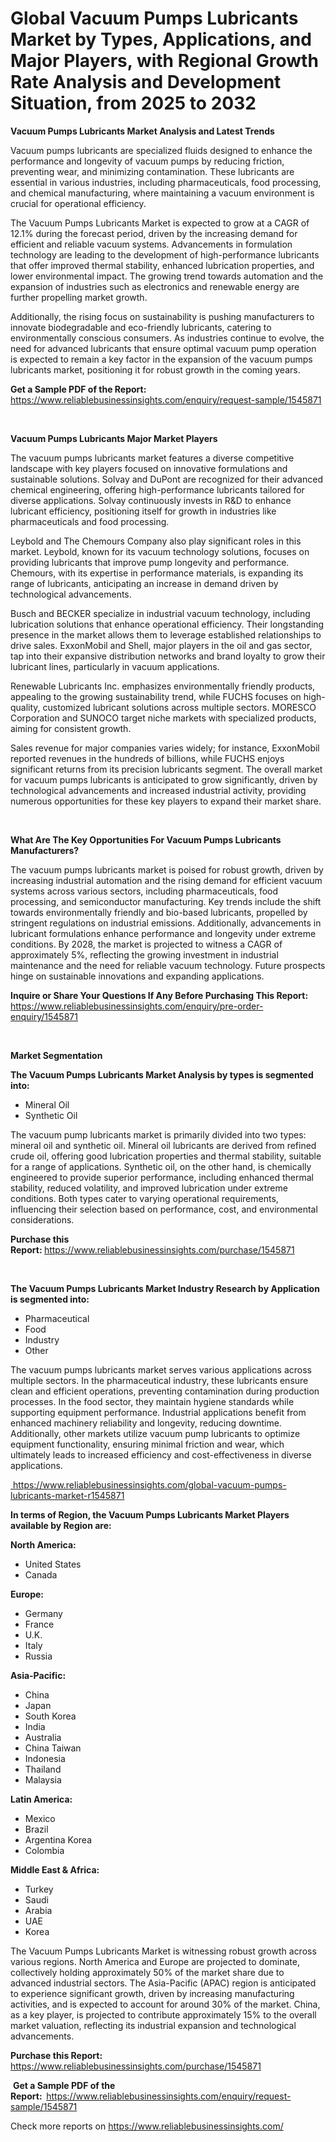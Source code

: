 <p><h1>Global Vacuum Pumps Lubricants Market by Types, Applications, and Major Players, with Regional Growth Rate Analysis and Development Situation, from 2025 to 2032</h1></p><p><strong>Vacuum Pumps Lubricants Market Analysis and Latest Trends</strong></p>
<p><p>Vacuum pumps lubricants are specialized fluids designed to enhance the performance and longevity of vacuum pumps by reducing friction, preventing wear, and minimizing contamination. These lubricants are essential in various industries, including pharmaceuticals, food processing, and chemical manufacturing, where maintaining a vacuum environment is crucial for operational efficiency.</p><p>The Vacuum Pumps Lubricants Market is expected to grow at a CAGR of 12.1% during the forecast period, driven by the increasing demand for efficient and reliable vacuum systems. Advancements in formulation technology are leading to the development of high-performance lubricants that offer improved thermal stability, enhanced lubrication properties, and lower environmental impact. The growing trend towards automation and the expansion of industries such as electronics and renewable energy are further propelling market growth. </p><p>Additionally, the rising focus on sustainability is pushing manufacturers to innovate biodegradable and eco-friendly lubricants, catering to environmentally conscious consumers. As industries continue to evolve, the need for advanced lubricants that ensure optimal vacuum pump operation is expected to remain a key factor in the expansion of the vacuum pumps lubricants market, positioning it for robust growth in the coming years.</p></p>
<p><strong>Get a Sample PDF of the Report:&nbsp;</strong> <a href="https://www.reliablebusinessinsights.com/enquiry/request-sample/1545871?utm_campaign=2227&utm_medium=2&utm_source=Github&utm_content=ia&utm_term=01022025&utm_id=vacuum-pumps-lubricants">https://www.reliablebusinessinsights.com/enquiry/request-sample/1545871</a></p>
<p>&nbsp;</p>
<p><strong>Vacuum Pumps Lubricants Major Market Players</strong></p>
<p><p>The vacuum pumps lubricants market features a diverse competitive landscape with key players focused on innovative formulations and sustainable solutions. Solvay and DuPont are recognized for their advanced chemical engineering, offering high-performance lubricants tailored for diverse applications. Solvay continuously invests in R&D to enhance lubricant efficiency, positioning itself for growth in industries like pharmaceuticals and food processing.</p><p>Leybold and The Chemours Company also play significant roles in this market. Leybold, known for its vacuum technology solutions, focuses on providing lubricants that improve pump longevity and performance. Chemours, with its expertise in performance materials, is expanding its range of lubricants, anticipating an increase in demand driven by technological advancements.</p><p>Busch and BECKER specialize in industrial vacuum technology, including lubrication solutions that enhance operational efficiency. Their longstanding presence in the market allows them to leverage established relationships to drive sales. ExxonMobil and Shell, major players in the oil and gas sector, tap into their expansive distribution networks and brand loyalty to grow their lubricant lines, particularly in vacuum applications.</p><p>Renewable Lubricants Inc. emphasizes environmentally friendly products, appealing to the growing sustainability trend, while FUCHS focuses on high-quality, customized lubricant solutions across multiple sectors. MORESCO Corporation and SUNOCO target niche markets with specialized products, aiming for consistent growth.</p><p>Sales revenue for major companies varies widely; for instance, ExxonMobil reported revenues in the hundreds of billions, while FUCHS enjoys significant returns from its precision lubricants segment. The overall market for vacuum pumps lubricants is anticipated to grow significantly, driven by technological advancements and increased industrial activity, providing numerous opportunities for these key players to expand their market share.</p></p>
<p>&nbsp;</p>
<p><strong>What Are The Key Opportunities For Vacuum Pumps Lubricants Manufacturers?</strong></p>
<p><p>The vacuum pumps lubricants market is poised for robust growth, driven by increasing industrial automation and the rising demand for efficient vacuum systems across various sectors, including pharmaceuticals, food processing, and semiconductor manufacturing. Key trends include the shift towards environmentally friendly and bio-based lubricants, propelled by stringent regulations on industrial emissions. Additionally, advancements in lubricant formulations enhance performance and longevity under extreme conditions. By 2028, the market is projected to witness a CAGR of approximately 5%, reflecting the growing investment in industrial maintenance and the need for reliable vacuum technology. Future prospects hinge on sustainable innovations and expanding applications.</p></p>
<p><strong>Inquire or Share Your Questions If Any Before Purchasing This Report:</strong> <a href="https://www.reliablebusinessinsights.com/enquiry/pre-order-enquiry/1545871?utm_campaign=2227&utm_medium=2&utm_source=Github&utm_content=ia&utm_term=01022025&utm_id=vacuum-pumps-lubricants">https://www.reliablebusinessinsights.com/enquiry/pre-order-enquiry/1545871</a></p>
<p>&nbsp;</p>
<p><strong>Market Segmentation</strong></p>
<p><strong>The Vacuum Pumps Lubricants Market Analysis by types is segmented into:</strong></p>
<p><ul><li>Mineral Oil</li><li>Synthetic Oil</li></ul></p>
<p><p>The vacuum pump lubricants market is primarily divided into two types: mineral oil and synthetic oil. Mineral oil lubricants are derived from refined crude oil, offering good lubrication properties and thermal stability, suitable for a range of applications. Synthetic oil, on the other hand, is chemically engineered to provide superior performance, including enhanced thermal stability, reduced volatility, and improved lubrication under extreme conditions. Both types cater to varying operational requirements, influencing their selection based on performance, cost, and environmental considerations.</p></p>
<p><strong>Purchase this Report:&nbsp;</strong><a href="https://www.reliablebusinessinsights.com/purchase/1545871?utm_campaign=2227&utm_medium=2&utm_source=Github&utm_content=ia&utm_term=01022025&utm_id=vacuum-pumps-lubricants">https://www.reliablebusinessinsights.com/purchase/1545871</a></p>
<p>&nbsp;</p>
<p><strong>The Vacuum Pumps Lubricants Market Industry Research by Application is segmented into:</strong></p>
<p><ul><li>Pharmaceutical</li><li>Food</li><li>Industry</li><li>Other</li></ul></p>
<p><p>The vacuum pumps lubricants market serves various applications across multiple sectors. In the pharmaceutical industry, these lubricants ensure clean and efficient operations, preventing contamination during production processes. In the food sector, they maintain hygiene standards while supporting equipment performance. Industrial applications benefit from enhanced machinery reliability and longevity, reducing downtime. Additionally, other markets utilize vacuum pump lubricants to optimize equipment functionality, ensuring minimal friction and wear, which ultimately leads to increased efficiency and cost-effectiveness in diverse applications.</p></p>
<p><a href="https://www.reliablebusinessinsights.com/global-vacuum-pumps-lubricants-market-r1545871?utm_campaign=2227&utm_medium=2&utm_source=Github&utm_content=ia&utm_term=01022025&utm_id=vacuum-pumps-lubricants">&nbsp;https://www.reliablebusinessinsights.com/global-vacuum-pumps-lubricants-market-r1545871</a></p>
<p><strong>In terms of Region, the Vacuum Pumps Lubricants Market Players available by Region are:</strong></p>
<p>
    <p> <strong> North America: </strong>
        <ul>
            <li>United States</li>
            <li>Canada</li>
        </ul>
        </p> 
    <p> <strong> Europe: </strong>
        <ul>
            <li>Germany</li>
            <li>France</li>
            <li>U.K.</li>
            <li>Italy</li>
            <li>Russia</li>
        </ul>
        </p> 
    <p> <strong> Asia-Pacific: </strong>
        <ul>
            <li>China</li>
            <li>Japan</li>
            <li>South Korea</li>
            <li>India</li>
            <li>Australia</li>
            <li>China Taiwan</li>
            <li>Indonesia</li>
            <li>Thailand</li>
            <li>Malaysia</li>
        </ul>
        </p> 
    <p> <strong> Latin America: </strong>
        <ul>
            <li>Mexico</li>
            <li>Brazil</li>
            <li>Argentina Korea</li>
            <li>Colombia</li>
        </ul>
        </p> 
    <p> <strong> Middle East & Africa: </strong>
        <ul>
            <li>Turkey</li>
            <li>Saudi</li>
            <li>Arabia</li>
            <li>UAE</li>
            <li>Korea</li>
        </ul>
    </p>
    </p>
<p><p>The Vacuum Pumps Lubricants Market is witnessing robust growth across various regions. North America and Europe are projected to dominate, collectively holding approximately 50% of the market share due to advanced industrial sectors. The Asia-Pacific (APAC) region is anticipated to experience significant growth, driven by increasing manufacturing activities, and is expected to account for around 30% of the market. China, as a key player, is projected to contribute approximately 15% to the overall market valuation, reflecting its industrial expansion and technological advancements.</p></p>
<p><strong>Purchase this Report: </strong><a href="https://www.reliablebusinessinsights.com/purchase/1545871?utm_campaign=2227&utm_medium=2&utm_source=Github&utm_content=ia&utm_term=01022025&utm_id=vacuum-pumps-lubricants">https://www.reliablebusinessinsights.com/purchase/1545871</a></p>
<p>&nbsp;<strong>Get a Sample PDF of the Report:&nbsp;&nbsp;</strong><a href="https://www.reliablebusinessinsights.com/enquiry/request-sample/1545871?utm_campaign=2227&utm_medium=2&utm_source=Github&utm_content=ia&utm_term=01022025&utm_id=vacuum-pumps-lubricants">https://www.reliablebusinessinsights.com/enquiry/request-sample/1545871</a></p>
<p><strong></strong></p>
<p>Check more reports on <a href="https://www.reliablebusinessinsights.com/?utm_campaign=2227&utm_medium=2&utm_source=Github&utm_content=ia&utm_term=01022025&utm_id=vacuum-pumps-lubricants">https://www.reliablebusinessinsights.com/</a></p>